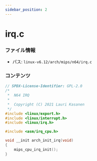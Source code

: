 ```yaml
---
sidebar_position: 2
---
```

# irq.c

### ファイル情報

- パス: `linux-v6.12/arch/mips/n64/irq.c`

### コンテンツ

```c
// SPDX-License-Identifier: GPL-2.0
/*
 *  N64 IRQ
 *
 *  Copyright (C) 2021 Lauri Kasanen
 */
#include <linux/export.h>
#include <linux/interrupt.h>
#include <linux/irq.h>

#include <asm/irq_cpu.h>

void __init arch_init_irq(void)
{
	mips_cpu_irq_init();
}

```
